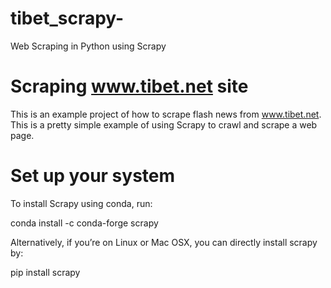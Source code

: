 # tibet_scrapy-
Web Scraping in Python using Scrapy 

# Scraping www.tibet.net site

This is an example project of how to scrape flash news from www.tibet.net. This is a pretty simple example of using Scrapy to crawl and scrape a web page. 
# Set up your system

To install Scrapy using conda, run:

conda install -c conda-forge scrapy

Alternatively, if you’re on Linux or Mac OSX, you can directly install scrapy by:

pip install scrapy

